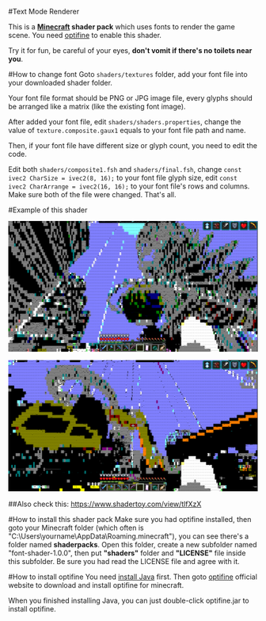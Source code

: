 #Text Mode Renderer

This is a **[Minecraft](https://minecraft.net/) shader pack** which uses fonts to render the game scene. You need [optifine](https://optifine.net/home) to enable this shader.

Try it for fun, be careful of your eyes, **don't vomit if there's no toilets near you**.

#How to change font
Goto `shaders/textures` folder, add your font file into your downloaded shader folder.

Your font file format should be PNG or JPG image file, every glyphs should be arranged like a matrix (like the existing font image).

After added your font file, edit `shaders/shaders.properties`, change the value of `texture.composite.gaux1` equals to your font file path and name.

Then, if your font file have different size or glyph count, you need to edit the code.

Edit both `shaders/composite1.fsh` and `shaders/final.fsh`, change `const ivec2 CharSize = ivec2(8, 16);` to your font file glyph size, edit `const ivec2 CharArrange = ivec2(16, 16);` to your font file's rows and columns. Make sure both of the file were changed. That's all.

#Example of this shader

![Demo 1](https://github.com/0xAA55/font-shader-1.0.0/blob/master/Demo/1.png?raw=true)

![Demo 2](https://github.com/0xAA55/font-shader-1.0.0/blob/master/Demo/2.png?raw=true)

##Also check this:
https://www.shadertoy.com/view/tlfXzX

#How to install this shader pack
Make sure you had optifine installed, then goto your Minecraft folder (which often is "C:\Users\yourname\AppData\Roaming\.minecraft"), you can see there's a folder named **shaderpacks**. Open this folder, create a new subfolder named "font-shader-1.0.0", then put **"shaders"** folder and **"LICENSE"** file inside this subfolder. Be sure you had read the LICENSE file and agree with it.

#How to install optifine
You need [install Java](https://www.java.com/) first. Then goto [optifine](https://optifine.net/home) official website to download and install optifine for minecraft.

When you finished installing Java, you can just double-click optifine.jar to install optifine.
